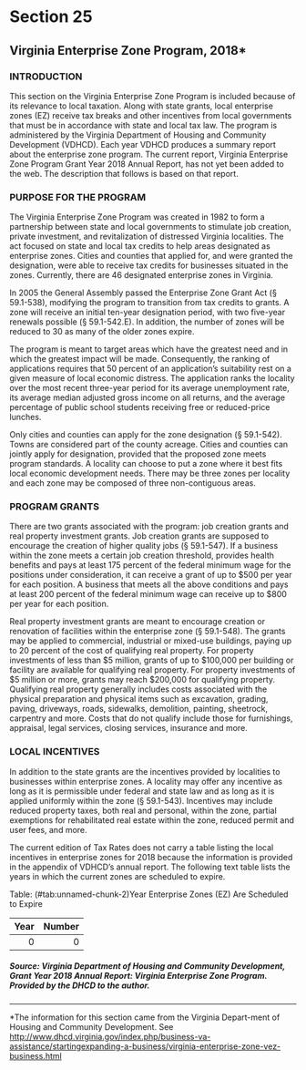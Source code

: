 

# Section 25

## Virginia Enterprise Zone Program, 2018*

### INTRODUCTION
This  section  on  the  Virginia  Enterprise  Zone  Program  is  included because of its relevance to local taxation. Along with  state  grants,  local  enterprise  zones  (EZ)  receive  tax  breaks  and  other  incentives  from  local  governments  that  must  be  in  accordance  with  state  and  local  tax  law.  The  program  is  administered  by  the  Virginia  Department  of  Housing  and  Community  Development  (VDHCD).  Each  year VDHCD produces a summary report about the enterprise zone program. The current report, Virginia Enterprise Zone Program Grant Year 2018 Annual Report, has not yet been added to the web. The description that follows is based on that report.

### PURPOSE FOR THE PROGRAM
The Virginia Enterprise Zone Program was created in 1982 to form a partnership between state and local governments to stimulate job creation, private investment, and revitalization of distressed Virginia localities. The act focused on state and local tax credits to help areas designated as enterprise zones. Cities and counties that applied for, and were granted the designation, were able to receive tax credits for businesses situated  in  the  zones.  Currently,  there  are  46  designated  enterprise zones in Virginia.

In  2005  the  General  Assembly  passed  the  Enterprise  Zone  Grant  Act  (§  59.1-538),  modifying  the  program  to  transition from tax credits to grants. A zone will receive an initial ten-year designation period, with two five-year renewals possible (§ 59.1-542.E). In addition, the number of zones will be reduced to 30 as many of the older zones expire.

The program is meant to target areas which have the greatest need and in which the greatest impact will be made. Consequently, the ranking of applications requires that 50 percent of an application’s suitability rest on a given measure of local economic distress. The application ranks the locality over the most recent three-year period for its average unemployment  rate,  its  average  median  adjusted  gross  income  on all returns, and the average percentage of public school students receiving free or reduced-price lunches.

Only  cities  and  counties  can  apply  for  the  zone  designation  (§  59.1-542).  Towns  are  considered  part  of  the  county  acreage.  Cities  and  counties  can  jointly  apply  for  designation, provided that the proposed zone meets program standards. A locality can choose to put a zone where it best fits local economic development needs. There may be three zones per locality and each zone may be composed of three non-contiguous areas.

### PROGRAM GRANTS 
There  are  two  grants  associated  with  the  program:  job  creation grants and real property investment grants. Job creation grants are supposed to encourage the creation of higher quality jobs (§ 59.1-547). If a business within the zone meets a certain job creation threshold, provides health benefits and pays at least 175 percent of the federal minimum wage for the positions under consideration, it can receive a grant of up to \$500 per year for each position. A business that meets all the above conditions and pays at least 200 percent of the federal minimum wage can receive up to $800 per year for each position.

Real property investment grants are meant to encourage creation or renovation of facilities within the enterprise zone (§  59.1-548).  The  grants  may  be  applied  to  commercial,  industrial or mixed-use buildings, paying up to 20 percent of the cost of qualifying real property. For property investments of less than \$5 million, grants of up to \$100,000 per building or facility are available for qualifying real property. For  property  investments  of  \$5  million  or  more,  grants  may  reach  $200,000  for  qualifying  property.  Qualifying  real  property  generally  includes  costs  associated  with  the  physical preparation and physical items such as excavation, grading, paving, driveways, roads, sidewalks, demolition, painting, sheetrock, carpentry and more. Costs that do not qualify  include  those  for  furnishings,  appraisal,  legal  services, closing services, insurance and more.

### LOCAL INCENTIVES
In addition to the state grants are the incentives provided by  localities to businesses within enterprise zones. A locality may offer any incentive as long as it is permissible under federal and state law and as long as it is applied uniformly within the zone (§ 59.1-543). Incentives may include reduced property taxes, both real and personal, within the zone, partial exemptions for rehabilitated real estate within the zone, reduced permit and user fees, and more.

The current edition of Tax Rates does not carry a table listing  the  local  incentives  in  enterprise  zones  for  2018  because  the  information  is  provided  in  the  appendix  of  VDHCD’s annual report. The following text table lists the years in which the current zones are scheduled to expire. 


Table: (\#tab:unnamed-chunk-2)Year Enterprise Zones (EZ) Are Scheduled to Expire

| Year| Number|
|----:|------:|
|    0|      0|
##### Source: Virginia Department of Housing and Community Development, Grant  Year  2018  Annual  Report:  Virginia  Enterprise  Zone  Program. Provided by the DHCD to the author.

-----------------------------------------------------------------------------------------------------------
*The information for this section came from the Virginia Depart-ment  of  Housing  and  Community  Development.  See  http://www.dhcd.virginia.gov/index.php/business-va-assistance/startingexpanding-a-business/virginia-enterprise-zone-vez-business.html
